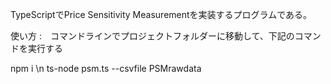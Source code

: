 TypeScriptでPrice Sensitivity Measurementを実装するプログラムである。

使い方 :　コマンドラインでプロジェクトフォルダーに移動して、下記のコマンドを実行する 

npm i \n
ts-node psm.ts --csvfile PSMrawdata
